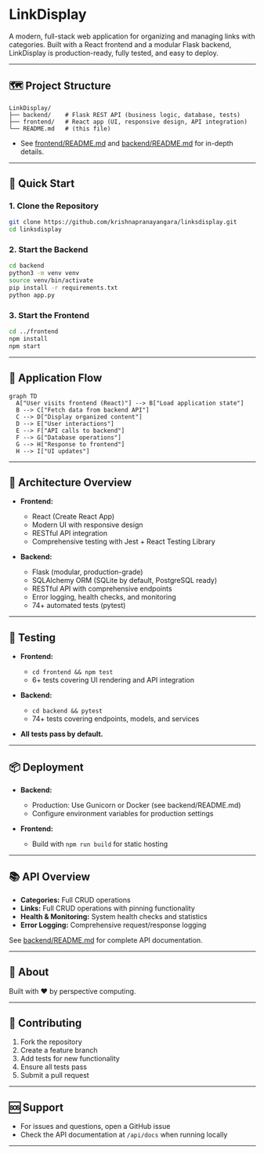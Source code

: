 # LinkDisplay

A modern, full-stack web application for organizing and managing links with categories. Built with a React frontend and a modular Flask backend, LinkDisplay is production-ready, fully tested, and easy to deploy.

---

## 🗺️ Project Structure

```
LinkDisplay/
├── backend/    # Flask REST API (business logic, database, tests)
├── frontend/   # React app (UI, responsive design, API integration)
└── README.md   # (this file)
```

- See [frontend/README.md](frontend/README.md) and [backend/README.md](backend/README.md) for in-depth details.

---

## 🚀 Quick Start

### 1. Clone the Repository

```bash
git clone https://github.com/krishnapranayangara/linksdisplay.git
cd linksdisplay
```

### 2. Start the Backend

```bash
cd backend
python3 -m venv venv
source venv/bin/activate
pip install -r requirements.txt
python app.py
```

### 3. Start the Frontend

```bash
cd ../frontend
npm install
npm start
```

---

## 🔄 Application Flow

```mermaid
graph TD
  A["User visits frontend (React)"] --> B["Load application state"]
  B --> C["Fetch data from backend API"]
  C --> D["Display organized content"]
  D --> E["User interactions"]
  E --> F["API calls to backend"]
  F --> G["Database operations"]
  G --> H["Response to frontend"]
  H --> I["UI updates"]
```

---

## 🧩 Architecture Overview

- **Frontend:**  
  - React (Create React App)
  - Modern UI with responsive design
  - RESTful API integration
  - Comprehensive testing with Jest + React Testing Library

- **Backend:**  
  - Flask (modular, production-grade)
  - SQLAlchemy ORM (SQLite by default, PostgreSQL ready)
  - RESTful API with comprehensive endpoints
  - Error logging, health checks, and monitoring
  - 74+ automated tests (pytest)

---

## 🧪 Testing

- **Frontend:**  
  - `cd frontend && npm test`
  - 6+ tests covering UI rendering and API integration

- **Backend:**  
  - `cd backend && pytest`
  - 74+ tests covering endpoints, models, and services

- **All tests pass by default.**

---

## 📦 Deployment

- **Backend:**  
  - Production: Use Gunicorn or Docker (see backend/README.md)
  - Configure environment variables for production settings

- **Frontend:**  
  - Build with `npm run build` for static hosting

---

## 📚 API Overview

- **Categories:** Full CRUD operations
- **Links:** Full CRUD operations with pinning functionality
- **Health & Monitoring:** System health checks and statistics
- **Error Logging:** Comprehensive request/response logging

See [backend/README.md](backend/README.md) for complete API documentation.

---

## 📝 About

Built with ❤️ by perspective computing.

---

## 🤝 Contributing

1. Fork the repository
2. Create a feature branch
3. Add tests for new functionality
4. Ensure all tests pass
5. Submit a pull request

---

## 🆘 Support

- For issues and questions, open a GitHub issue
- Check the API documentation at `/api/docs` when running locally

--- 